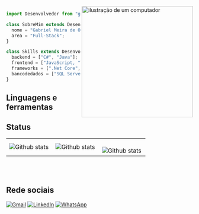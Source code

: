 <img align="right" width="300" src="https://raw.githubusercontent.com/MicaelliMedeiros/micaellimedeiros/master/image/computer-illustration.png" alt="ilustração de um computador">

```JAVASCRIPT
import Desenvolvedor from "gabrielmeiradeoliveira";

class SobreMim extends Desenvolvedor {
  nome = "Gabriel Meira de Oliveira";
  area = "Full-Stack";
}

class Skills extends Desenvolvedor {
  backend = ["C#", "Java"];
  frontend = ["JavaScript, "TypeScript"];
  frameworks = [".Net Core", "Spring Boot", "React.Js", "React Native"];
  bancodedados = ["SQL Server", "MySQL", "PostgreSQL", "BigQuery", "Firebase"];
}

```

## Linguagens e ferramentas


## Status

<table>
  <tr>
    <td>
      <img
        align="left"
        src="https://github-readme-stats.vercel.app/api?username=gabrielmeiradeoliveira&theme=dark&hide_border=false&include_all_commits=true&count_private=true"
        alt="Github stats"
      />
    </td>
    <td>
      <img
        align="left"
        src="https://github-readme-stats.vercel.app/api/top-langs/?username=gabrielmeiradeoliveira&theme=dark&hide_border=false&include_all_commits=true&count_private=true&layout=compact"
        alt="Github stats"
      />
    </td>
    <td>
      <br />
      <img
        align="left"
        src="https://github-readme-streak-stats.herokuapp.com/?user=gabrielmeiradeoliveira&theme=dark&hide_border=false"
        alt="Github stats"
      />
    </td>
  </tr>
</table>
<br />

[website]: https://codedev.ga/
[twitter]: https://twitter.com/SEUTWITTER
[youtube]: https://www.youtube.com/user/SEUYOUTUBE/
[instagram]: https://www.instagram.com/SEUINSTAGRAM/
[linkedin]: https://www.linkedin.com/in/SEULINKEDIN/

<br>

## Rede sociais

<p align="left">
  <a href="#" title="Gmail">
  <img src="https://img.shields.io/badge/-Gmail-FF0000?style=flat-square&labelColor=FF0000&logo=gmail&logoColor=white&link=gabriel_meira@icloud.com" alt="Gmail" /></a>

  <a href="#" title="LinkedIn">
  <img src="https://img.shields.io/badge/-Linkedin-0e76a8?style=flat-square&logo=Linkedin&logoColor=white&link=https://www.linkedin.com/in/gabriel-meira-de-oliveira/" alt="LinkedIn"/></a>

  <a href="#" title="WhatsApp">
  <img src="https://img.shields.io/badge/-WhatsApp-25d366?style=flat-square&labelColor=25d366&logo=whatsapp&logoColor=white&link=[API-DO-SEU-WHATSAPP](https://wa.me/5541998315324?text=Ol%C3%A1+Gabriel%2C+tudo+bem%3F++Acessei+o+seu+GitHub%2C+podemos+conversar+%F0%9F%98%80)https://wa.me/5541998315324?text=Ol%C3%A1+Gabriel%2C+tudo+bem%3F++Acessei+o+seu+GitHub%2C+podemos+conversar+%F0%9F%98%80" alt="WhatsApp"/></a>
</p>
